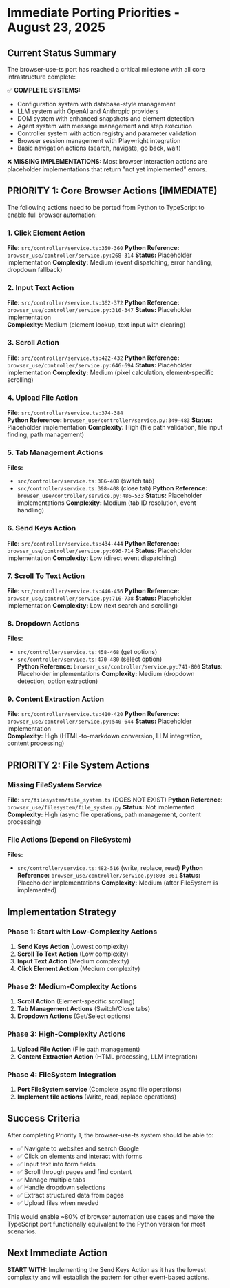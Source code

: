# Immediate Porting Priorities - August 23, 2025

## Current Status Summary

The browser-use-ts port has reached a critical milestone with all core infrastructure complete:

✅ **COMPLETE SYSTEMS:**
- Configuration system with database-style management
- LLM system with OpenAI and Anthropic providers  
- DOM system with enhanced snapshots and element detection
- Agent system with message management and step execution
- Controller system with action registry and parameter validation
- Browser session management with Playwright integration
- Basic navigation actions (search, navigate, go back, wait)

❌ **MISSING IMPLEMENTATIONS:**
Most browser interaction actions are placeholder implementations that return "not yet implemented" errors.

## PRIORITY 1: Core Browser Actions (IMMEDIATE)

The following actions need to be ported from Python to TypeScript to enable full browser automation:

### 1. Click Element Action
**File:** `src/controller/service.ts:350-360`
**Python Reference:** `browser_use/controller/service.py:268-314` 
**Status:** Placeholder implementation
**Complexity:** Medium (event dispatching, error handling, dropdown fallback)

### 2. Input Text Action  
**File:** `src/controller/service.ts:362-372`
**Python Reference:** `browser_use/controller/service.py:316-347`
**Status:** Placeholder implementation  
**Complexity:** Medium (element lookup, text input with clearing)

### 3. Scroll Action
**File:** `src/controller/service.ts:422-432`
**Python Reference:** `browser_use/controller/service.py:646-694`
**Status:** Placeholder implementation
**Complexity:** Medium (pixel calculation, element-specific scrolling)

### 4. Upload File Action
**File:** `src/controller/service.ts:374-384`  
**Python Reference:** `browser_use/controller/service.py:349-483`
**Status:** Placeholder implementation
**Complexity:** High (file path validation, file input finding, path management)

### 5. Tab Management Actions
**Files:** 
- `src/controller/service.ts:386-408` (switch tab)
- `src/controller/service.ts:398-408` (close tab)
**Python Reference:** `browser_use/controller/service.py:486-533`
**Status:** Placeholder implementations
**Complexity:** Medium (tab ID resolution, event handling)

### 6. Send Keys Action
**File:** `src/controller/service.ts:434-444`
**Python Reference:** `browser_use/controller/service.py:696-714` 
**Status:** Placeholder implementation
**Complexity:** Low (direct event dispatching)

### 7. Scroll To Text Action  
**File:** `src/controller/service.ts:446-456`
**Python Reference:** `browser_use/controller/service.py:716-738`
**Status:** Placeholder implementation
**Complexity:** Low (text search and scrolling)

### 8. Dropdown Actions
**Files:**
- `src/controller/service.ts:458-468` (get options)
- `src/controller/service.ts:470-480` (select option)  
**Python Reference:** `browser_use/controller/service.py:741-800`
**Status:** Placeholder implementations
**Complexity:** Medium (dropdown detection, option extraction)

### 9. Content Extraction Action
**File:** `src/controller/service.ts:410-420`
**Python Reference:** `browser_use/controller/service.py:540-644`
**Status:** Placeholder implementation  
**Complexity:** High (HTML-to-markdown conversion, LLM integration, content processing)

## PRIORITY 2: File System Actions 

### Missing FileSystem Service
**File:** `src/filesystem/file_system.ts` (DOES NOT EXIST)
**Python Reference:** `browser_use/filesystem/file_system.py`
**Status:** Not implemented
**Complexity:** High (async file operations, path management, content processing)

### File Actions (Depend on FileSystem)
**Files:** 
- `src/controller/service.ts:482-516` (write, replace, read)
**Python Reference:** `browser_use/controller/service.py:803-861`
**Status:** Placeholder implementations
**Complexity:** Medium (after FileSystem is implemented)

## Implementation Strategy

### Phase 1: Start with Low-Complexity Actions
1. **Send Keys Action** (Lowest complexity)
2. **Scroll To Text Action** (Low complexity)  
3. **Input Text Action** (Medium complexity)
4. **Click Element Action** (Medium complexity)

### Phase 2: Medium-Complexity Actions  
1. **Scroll Action** (Element-specific scrolling)
2. **Tab Management Actions** (Switch/Close tabs)
3. **Dropdown Actions** (Get/Select options)

### Phase 3: High-Complexity Actions
1. **Upload File Action** (File path management) 
2. **Content Extraction Action** (HTML processing, LLM integration)

### Phase 4: FileSystem Integration
1. **Port FileSystem service** (Complete async file operations)
2. **Implement file actions** (Write, read, replace operations)

## Success Criteria

After completing Priority 1, the browser-use-ts system should be able to:
- ✅ Navigate to websites and search Google
- ✅ Click on elements and interact with forms  
- ✅ Input text into form fields
- ✅ Scroll through pages and find content
- ✅ Manage multiple tabs
- ✅ Handle dropdown selections
- ✅ Extract structured data from pages  
- ✅ Upload files when needed

This would enable ~80% of browser automation use cases and make the TypeScript port functionally equivalent to the Python version for most scenarios.

## Next Immediate Action

**START WITH:** Implementing the Send Keys Action as it has the lowest complexity and will establish the pattern for other event-based actions.